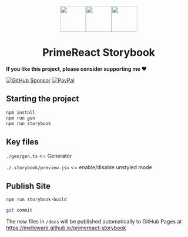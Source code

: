 <div align="center">
<img src="https://raw.githubusercontent.com/melloware/primereact-storybook/main/images/primereact.svg" height="70" ><img src="https://raw.githubusercontent.com/melloware/primereact-storybook/main/images/plus-sign.svg" height="70" ><img src="https://raw.githubusercontent.com/melloware/primereact-storybook/main/images/storybook.svg" height="70">

# PrimeReact Storybook
</div>

**If you like this project, please consider supporting me ❤️**

[![GitHub Sponsor](https://img.shields.io/badge/GitHub-FFDD00?style=for-the-badge&logo=github&logoColor=black)](https://github.com/sponsors/melloware)
[![PayPal](https://img.shields.io/badge/PayPal-00457C?style=for-the-badge&logo=paypal&logoColor=white)](https://www.paypal.me/mellowareinc)

## Starting the project

```bash
npm install
npm run gen
npm run storybook
```

## Key files

`./gen/gen.ts` <= Generator

`./.storybook/preview.jsx` <= enable/disable unstyled mode

## Publish Site

```bash
npm run storybook-build

git commit
```

The new files in `/docs` will be published automatically to GitHub Pages at https://melloware.github.io/primereact-storybook
